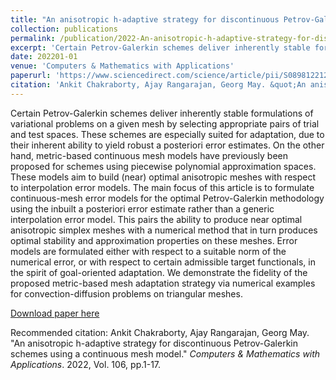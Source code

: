 ```yaml
---
title: "An anisotropic h-adaptive strategy for discontinuous Petrov-Galerkin schemes using a continuous mesh model"
collection: publications
permalink: /publication/2022-An-anisotropic-h-adaptive-strategy-for-discontinuous-Petrov-Galerkin-schemes-using-a-continuous-mesh-model.md
excerpt: 'Certain Petrov-Galerkin schemes deliver inherently stable formulations of variational problems on a given mesh by selecting appropriate pairs of trial and test spaces. These schemes are especially suited for adaptation, due to their inherent ability to yield robust a posteriori error estimates. On the other hand, metric-based continuous mesh models have previously been proposed for schemes using piecewise polynomial approximation spaces. These models aim to build (near) optimal anisotropic meshes with respect to interpolation error models. The main focus of this article is to formulate continuous-mesh error models for the optimal Petrov-Galerkin methodology using the inbuilt a posteriori error estimate rather than a generic interpolation error model. This pairs the ability to produce near optimal anisotropic simplex meshes with a numerical method that in turn produces optimal stability and approximation properties on these meshes. Error models are formulated either with respect to a suitable norm of the numerical error, or with respect to certain admissible target functionals, in the spirit of goal-oriented adaptation. We demonstrate the fidelity of the proposed metric-based mesh adaptation strategy via numerical examples for convection-diffusion problems on triangular meshes.'
date: 202201-01
venue: 'Computers & Mathematics with Applications'
paperurl: 'https://www.sciencedirect.com/science/article/pii/S0898122121004272'
citation: 'Ankit Chakraborty, Ajay Rangarajan, Georg May. &quot;An anisotropic h-adaptive strategy for discontinuous Petrov-Galerkin schemes using a continuous mesh model.&quot; <i>Computers & Mathematics with Applications</i>. 2022, Vol. 106, pp.1-17.'
---
```

Certain Petrov-Galerkin schemes deliver inherently stable formulations of variational problems on a given mesh by selecting appropriate pairs of trial and test spaces. These schemes are especially suited for adaptation, due to their inherent ability to yield robust a posteriori error estimates. On the other hand, metric-based continuous mesh models have previously been proposed for schemes using piecewise polynomial approximation spaces. These models aim to build (near) optimal anisotropic meshes with respect to interpolation error models. The main focus of this article is to formulate continuous-mesh error models for the optimal Petrov-Galerkin methodology using the inbuilt a posteriori error estimate rather than a generic interpolation error model. This pairs the ability to produce near optimal anisotropic simplex meshes with a numerical method that in turn produces optimal stability and approximation properties on these meshes. Error models are formulated either with respect to a suitable norm of the numerical error, or with respect to certain admissible target functionals, in the spirit of goal-oriented adaptation. We demonstrate the fidelity of the proposed metric-based mesh adaptation strategy via numerical examples for convection-diffusion problems on triangular meshes.

[Download paper here](https://www.sciencedirect.com/science/article/pii/S0898122121004272)

Recommended citation: Ankit Chakraborty, Ajay Rangarajan, Georg May. &quot;An anisotropic h-adaptive strategy for discontinuous Petrov-Galerkin schemes using a continuous mesh model.&quot; <i>Computers & Mathematics with Applications</i>. 2022, Vol. 106, pp.1-17.